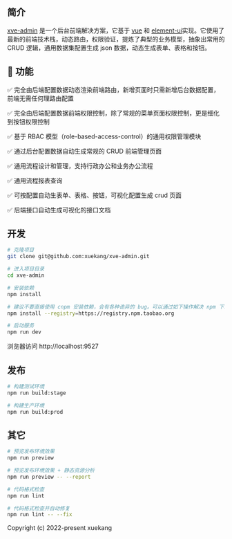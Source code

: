 ## 简介

[xve-admin](https://github.com/xuekang/xve-admin) 是一个后台前端解决方案，它基于 [vue](https://github.com/vuejs/vue) 和 [element-ui](https://github.com/ElemeFE/element)实现。它使用了最新的前端技术栈，动态路由，权限验证，提炼了典型的业务模型，抽象出常用的 CRUD 逻辑，通用数据集配置生成 json 数据，动态生成表单、表格和按钮。

## 📌 功能

✅ 完全由后端配置数据动态渲染前端路由，新增页面时只需新增后台数据配置，前端无需任何理路由配置

✅ 完全由后端配置数据前端权限控制，除了常规的菜单页面权限控制，更是细化到按钮权限控制

✅ 基于 RBAC 模型（role-based-access-control）的通用权限管理模块

✅ 通过后台配置数据自动生成常规的 CRUD 前端管理页面

✅ 通用流程设计和管理，支持行政办公和业务办公流程

✅ 通用流程报表查询

✅ 可按配置自动生表单、表格、按钮，可视化配置生成 crud 页面

✅ 后端接口自动生成可视化的接口文档

## 开发

```bash
# 克隆项目
git clone git@github.com:xuekang/xve-admin.git

# 进入项目目录
cd xve-admin

# 安装依赖
npm install

# 建议不要直接使用 cnpm 安装依赖，会有各种诡异的 bug。可以通过如下操作解决 npm 下载速度慢的问题
npm install --registry=https://registry.npm.taobao.org

# 启动服务
npm run dev
```

浏览器访问 http://localhost:9527

## 发布

```bash
# 构建测试环境
npm run build:stage

# 构建生产环境
npm run build:prod
```

## 其它

```bash
# 预览发布环境效果
npm run preview

# 预览发布环境效果 + 静态资源分析
npm run preview -- --report

# 代码格式检查
npm run lint

# 代码格式检查并自动修复
npm run lint -- --fix
```

Copyright (c) 2022-present xuekang
